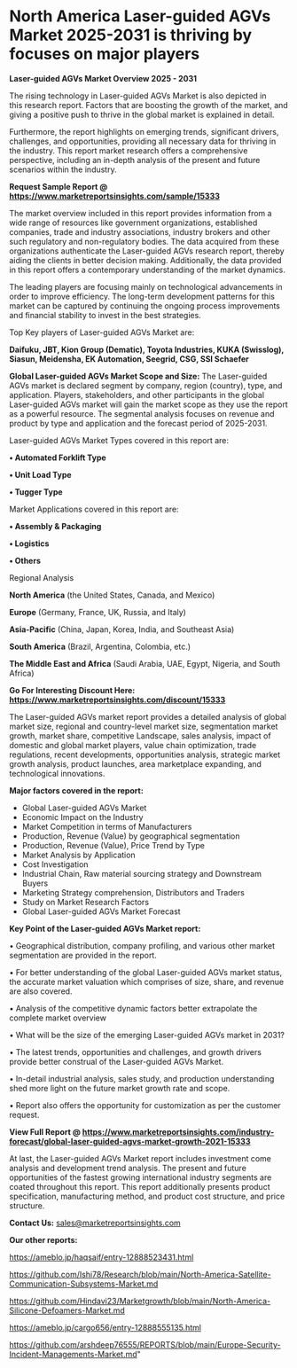 # North America Laser-guided AGVs Market 2025-2031 is thriving by focuses on major players

<Strong> Laser-guided AGVs Market Overview 2025 - 2031</strong>

The rising technology in Laser-guided AGVs Market is also depicted in this research report. Factors that are boosting the growth of the market, and giving a positive push to thrive in the global market is explained in detail.

Furthermore, the report highlights on emerging trends, significant drivers, challenges, and opportunities, providing all necessary data for thriving in the industry. This report market research offers a comprehensive perspective, including an in-depth analysis of the present and future scenarios within the industry.

<strong>Request Sample Report @ <a href=https://www.marketreportsinsights.com/sample/15333>https://www.marketreportsinsights.com/sample/15333</a></strong>

The market overview included in this report provides information from a wide range of resources like government organizations, established companies, trade and industry associations, industry brokers and other such regulatory and non-regulatory bodies. The data acquired from these organizations authenticate the Laser-guided AGVs research report, thereby aiding the clients in better decision making. Additionally, the data provided in this report offers a contemporary understanding of the market dynamics.

The leading players are focusing mainly on technological advancements in order to improve efficiency. The long-term development patterns for this market can be captured by continuing the ongoing process improvements and financial stability to invest in the best strategies.

Top Key players of Laser-guided AGVs Market are:

<strong>Daifuku, JBT, Kion Group (Dematic), Toyota Industries, KUKA (Swisslog), Siasun, Meidensha, EK Automation, Seegrid, CSG, SSI Schaefer</strong>

<strong><b>Global Laser-guided AGVs Market Scope and Size:</b></strong>
The Laser-guided AGVs market is declared segment by company, region (country), type, and application. Players, stakeholders, and other participants in the global Laser-guided AGVs market will gain the market scope as they use the report as a powerful resource. The segmental analysis focuses on revenue and product by type and application and the forecast period of 2025-2031.

Laser-guided AGVs Market Types covered in this report are:

<strong>• Automated Forklift Type

• Unit Load Type

• Tugger Type</strong>

Market Applications covered in this report are:

<strong>• Assembly & Packaging

• Logistics

• Others</strong> 

Regional Analysis

<strong>North America</strong> (the United States, Canada, and Mexico)

<strong>Europe</strong> (Germany, France, UK, Russia, and Italy)

<strong>Asia-Pacific</strong> (China, Japan, Korea, India, and Southeast Asia)

<strong>South America</strong> (Brazil, Argentina, Colombia, etc.)

<strong>The Middle East and Africa</strong> (Saudi Arabia, UAE, Egypt, Nigeria, and South Africa)

<strong>Go For Interesting Discount Here: <a href=https://www.marketreportsinsights.com/discount/15333>https://www.marketreportsinsights.com/discount/15333</a></strong>

The Laser-guided AGVs market report provides a detailed analysis of global market size, regional and country-level market size, segmentation market growth, market share, competitive Landscape, sales analysis, impact of domestic and global market players, value chain optimization, trade regulations, recent developments, opportunities analysis, strategic market growth analysis, product launches, area marketplace expanding, and technological innovations.

<strong><b>Major factors covered in the report:</b></strong>
<ul>
  <li>Global Laser-guided AGVs Market </li>
  <li>Economic Impact on the Industry</li>
  <li>Market Competition in terms of Manufacturers</li>
  <li>Production, Revenue (Value) by geographical segmentation</li>
  <li>Production, Revenue (Value), Price Trend by Type</li>
  <li>Market Analysis by Application</li>
  <li>Cost Investigation</li>
  <li>Industrial Chain, Raw material sourcing strategy and Downstream Buyers</li>
  <li>Marketing Strategy comprehension, Distributors and Traders</li>
  <li>Study on Market Research Factors</li>
  <li>Global Laser-guided AGVs Market Forecast</li>
</ul>

<strong><b>Key Point of the Laser-guided AGVs Market report:</b></strong>

• Geographical distribution, company profiling, and various other market segmentation are provided in the report.

• For better understanding of the global Laser-guided AGVs market status, the accurate market valuation which comprises of size, share, and revenue are also covered.

• Analysis of the competitive dynamic factors better extrapolate the complete market overview

• What will be the size of the emerging Laser-guided AGVs market in 2031?

• The latest trends, opportunities and challenges, and growth drivers provide better construal of the Laser-guided AGVs Market.

• In-detail industrial analysis, sales study, and production understanding shed more light on the future market growth rate and scope.

• Report also offers the opportunity for customization as per the customer request.

<strong><b>View Full Report @ <a href=https://www.marketreportsinsights.com/industry-forecast/global-laser-guided-agvs-market-growth-2021-15333>https://www.marketreportsinsights.com/industry-forecast/global-laser-guided-agvs-market-growth-2021-15333</a></b></strong>


At last, the Laser-guided AGVs Market report includes investment come analysis and development trend analysis. The present and future opportunities of the fastest growing international industry segments are coated throughout this report. This report additionally presents product specification, manufacturing method, and product cost structure, and price structure.

<strong>Contact Us:</strong>
sales@marketreportsinsights.com

<strong>Our other reports:</strong>

<a href=https://ameblo.jp/haqsaif/entry-12888523431.html>https://ameblo.jp/haqsaif/entry-12888523431.html</a>

<a href=https://github.com/Ishi78/Research/blob/main/North-America-Satellite-Communication-Subsystems-Market.md>https://github.com/Ishi78/Research/blob/main/North-America-Satellite-Communication-Subsystems-Market.md</a>

<a href=https://github.com/Hindavi23/Marketgrowth/blob/main/North-America-Silicone-Defoamers-Market.md>https://github.com/Hindavi23/Marketgrowth/blob/main/North-America-Silicone-Defoamers-Market.md</a>

<a href=https://ameblo.jp/cargo656/entry-12888555135.html>https://ameblo.jp/cargo656/entry-12888555135.html</a>

<a href=https://github.com/arshdeep76555/REPORTS/blob/main/Europe-Security-Incident-Managements-Market.md>https://github.com/arshdeep76555/REPORTS/blob/main/Europe-Security-Incident-Managements-Market.md</a>"
